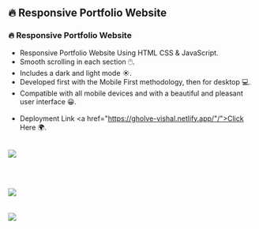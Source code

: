 ## 🔥 Responsive Portfolio Website 

### 🔥 Responsive Portfolio Website

-  Responsive Portfolio Website Using HTML CSS & JavaScript.
-  Smooth scrolling in each section 🖱️.
-  Includes a dark and light mode ☀️.
-  Developed first with the Mobile First methodology, then for desktop 💻.
-  Compatible with all mobile devices and with a beautiful and pleasant user interface 😀.
<br><br>
-  Deployment Link <a href="https://gholve-vishal.netlify.app/"/">Click Here 🌍. </a>
<br><br>
<div align-items="center" border-radius="20px">
<img src= "./assets/img/screenshot1.png">
</div>

<br><br>
<div align-items="center" border-radius="20px">
<img src= "./assets/img/screenshot3.png">
</div>
<br><br>
<div align-items="center" border-radius="20px">
<img src= "./assets/img/screenshot4.png">
</div>
